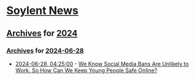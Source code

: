 # [Soylent News](../../../README.md)

## [Archives](../../index.md) for [2024](../index.md)

### [Archives](../../index.md) for [2024-06-28](index.md)

* [2024-06-28, 04:25:00](https://soylentnews.org/article.pl?sid=24/06/27/0846214&from=rss) - [We Know Social Media Bans Are Unlikely to Work. So How Can We Keep Young People Safe Online?](https://soylentnews.org/article.pl?sid=24/06/27/0846214&from=rss)
